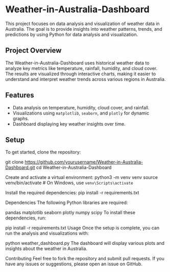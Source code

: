 # Weather-in-Australia-Dashboard

This project focuses on data analysis and visualization of weather data in Australia. The goal is to provide insights into weather patterns, trends, and predictions by using Python for data analysis and visualization.

## Project Overview

The Weather-in-Australia-Dashboard uses historical weather data to analyze key metrics like temperature, rainfall, humidity, and cloud cover. The results are visualized through interactive charts, making it easier to understand and interpret weather trends across various regions in Australia.

## Features

- Data analysis on temperature, humidity, cloud cover, and rainfall.
- Visualizations using `matplotlib`, `seaborn`, and `plotly` for dynamic graphs.
- Dashboard displaying key weather insights over time.

## Setup

To get started, clone the repository:

git clone https://github.com/yourusername/Weather-in-Australia-Dashboard.git
cd Weather-in-Australia-Dashboard

Create and activate a virtual environment:
python3 -m venv venv
source venv/bin/activate   # On Windows, use `venv\Scripts\activate`

Install the required dependencies:
pip install -r requirements.txt

Dependencies
The following Python libraries are required:

pandas
matplotlib
seaborn
plotly
numpy
scipy
To install these dependencies, run:

pip install -r requirements.txt
Usage
Once the setup is complete, you can run the analysis and visualizations with:

python weather_dashboard.py
The dashboard will display various plots and insights about the weather in Australia.

Contributing
Feel free to fork the repository and submit pull requests. If you have any issues or suggestions, please open an issue on GitHub.

